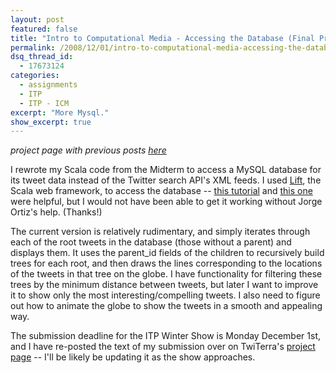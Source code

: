 ```yaml
---
layout: post
featured: false
title: "Intro to Computational Media - Accessing the Database (Final Project Progress)"
permalink: /2008/12/01/intro-to-computational-media-accessing-the-database-final-project-progress/
dsq_thread_id:
  - 17673124
categories:
  - assignments
  - ITP
  - ITP - ICM
excerpt: "More Mysql."
show_excerpt: true
---
```

*project page with previous posts [here][1]*

I rewrote my Scala code from the Midterm to access a MySQL database for its tweet data instead of the Twitter search API's XML feeds. I used [Lift][2], the Scala web framework, to access the database -- [this tutorial][3] and [this one][4] were helpful, but I would not have been able to get it working without Jorge Ortiz's help. (Thanks!)

The current version is relatively rudimentary, and simply iterates through each of the root tweets in the database (those without a parent) and displays them. It uses the parent_id fields of the children to recursively build trees for each root, and then draws the lines corresponding to the locations of the tweets in that tree on the globe. I have functionality for filtering these trees by the minimum distance between tweets, but later I want to improve it to show only the most interesting/compelling tweets. I also need to figure out how to animate the globe to show the tweets in a smooth and appealing way.

The submission deadline for the ITP Winter Show is Monday December 1st, and I have re-posted the text of my submission over on TwiTerra's [project page][1] -- I'll be likely be updating it as the show approaches.

 [1]: /twiterra/
 [2]: http://liftweb.net/
 [3]: http://liftweb.net/index.php/HowTo_create_a_basic_CRUD
 [4]: http://liftweb.net/index.php/HowTo_configure_lift_with_MySQL
